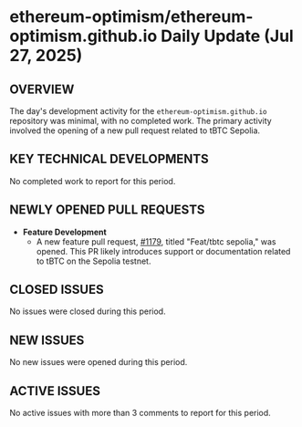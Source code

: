# ethereum-optimism/ethereum-optimism.github.io Daily Update (Jul 27, 2025)
## OVERVIEW 
The day's development activity for the `ethereum-optimism.github.io` repository was minimal, with no completed work. The primary activity involved the opening of a new pull request related to tBTC Sepolia.

## KEY TECHNICAL DEVELOPMENTS
No completed work to report for this period.

## NEWLY OPENED PULL REQUESTS
*   **Feature Development**
    *   A new feature pull request, [#1179](https://github.com/ethereum-optimism/ethereum-optimism.github.io/pull/1179), titled "Feat/tbtc sepolia," was opened. This PR likely introduces support or documentation related to tBTC on the Sepolia testnet.

## CLOSED ISSUES
No issues were closed during this period.

## NEW ISSUES
No new issues were opened during this period.

## ACTIVE ISSUES
No active issues with more than 3 comments to report for this period.